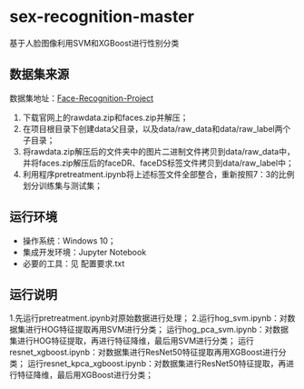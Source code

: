 # sex-recognition-master
基于人脸图像利用SVM和XGBoost进行性别分类
## 数据集来源

数据集地址：[Face-Recognition-Project](https://courses.media.mit.edu/2004fall/mas622j/04.projects/faces/)

1. 下载官网上的rawdata.zip和faces.zip并解压；
2. 在项目根目录下创建data父目录，以及data/raw_data和data/raw_label两个子目录；
3. 将rawdata.zip解压后的文件夹中的图片二进制文件拷贝到data/raw_data中，
   并将faces.zip解压后的faceDR、faceDS标签文件拷贝到data/raw_label中；
4. 利用程序pretreatment.ipynb将上述标签文件全部整合，重新按照7：3的比例划分训练集与测试集；

## 运行环境

- 操作系统：Windows 10；
- 集成开发环境：Jupyter Notebook
- 必要的工具：见 配置要求.txt

## 运行说明
1.先运行pretreatment.ipynb对原始数据进行处理；
2.运行hog_svm.ipynb：对数据集进行HOG特征提取再用SVM进行分类；
  运行hog_pca_svm.ipynb：对数据集进行HOG特征提取，再进行特征降维，最后用SVM进行分类；
  运行resnet_xgboost.ipynb：对数据集进行ResNet50特征提取再用XGBoost进行分类；
  运行resnet_kpca_xgboost.ipynb：对数据集进行ResNet50特征提取，再进行特征降维，最后用XGBoost进行分类；
  
